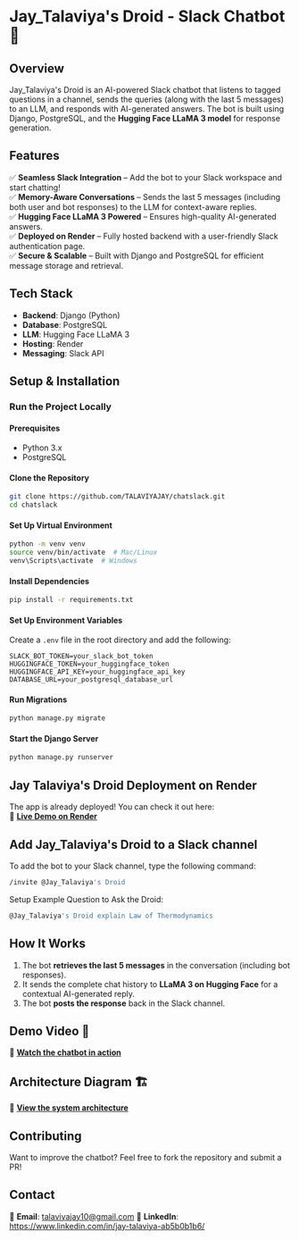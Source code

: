 
# **Jay_Talaviya's Droid - Slack Chatbot** 🤖  

## **Overview**  
Jay_Talaviya's Droid is an AI-powered Slack chatbot that listens to tagged questions in a channel, sends the queries (along with the last 5 messages) to an LLM, and responds with AI-generated answers. The bot is built using Django, PostgreSQL, and the **Hugging Face LLaMA 3 model** for response generation.

## **Features**  
✅ **Seamless Slack Integration** – Add the bot to your Slack workspace and start chatting!  
✅ **Memory-Aware Conversations** – Sends the last 5 messages (including both user and bot responses) to the LLM for context-aware replies.  
✅ **Hugging Face LLaMA 3 Powered** – Ensures high-quality AI-generated answers.  
✅ **Deployed on Render** – Fully hosted backend with a user-friendly Slack authentication page.  
✅ **Secure & Scalable** – Built with Django and PostgreSQL for efficient message storage and retrieval.  

## **Tech Stack**  
- **Backend**: Django (Python)  
- **Database**: PostgreSQL  
- **LLM**: Hugging Face LLaMA 3  
- **Hosting**: Render  
- **Messaging**: Slack API  

## **Setup & Installation**  

### **Run the Project Locally**  
#### **Prerequisites**  
- Python 3.x  
- PostgreSQL  

#### **Clone the Repository**  
```sh
git clone https://github.com/TALAVIYAJAY/chatslack.git
cd chatslack
```

#### **Set Up Virtual Environment**  
```sh
python -m venv venv
source venv/bin/activate  # Mac/Linux
venv\Scripts\activate  # Windows
```

#### **Install Dependencies**  
```sh
pip install -r requirements.txt
```

#### **Set Up Environment Variables**  
Create a `.env` file in the root directory and add the following:  
```env
SLACK_BOT_TOKEN=your_slack_bot_token
HUGGINGFACE_TOKEN=your_huggingface_token
HUGGINGFACE_API_KEY=your_huggingface_api_key
DATABASE_URL=your_postgresql_database_url
```

#### **Run Migrations**  
```sh
python manage.py migrate
```

#### **Start the Django Server**  
```sh
python manage.py runserver
```

## **Jay Talaviya's Droid Deployment on Render**  
The app is already deployed! You can check it out here:  
📌 **[Live Demo on Render](https://chat-slack-live.onrender.com/)**  

## **Add Jay_Talaviya's Droid to a Slack channel**  
To add the bot to your Slack channel, type the following command: 
```sh
/invite @Jay_Talaviya's Droid
```
Setup Example Question to Ask the Droid: 
```sh
@Jay_Talaviya's Droid explain Law of Thermodynamics
```

## **How It Works**  
1. The bot **retrieves the last 5 messages** in the conversation (including bot responses).  
2. It sends the complete chat history to **LLaMA 3 on Hugging Face** for a contextual AI-generated reply.  
3. The bot **posts the response** back in the Slack channel.  

## **Demo Video 🎥**  
📌 **[Watch the chatbot in action](INSERT_VIDEO_DEMO_LINK_HERE)**  

## **Architecture Diagram 🏗️**  
📌 **[View the system architecture](INSERT_ARCHITECTURE_DIAGRAM_LINK_HERE)**  

## **Contributing**  
Want to improve the chatbot? Feel free to fork the repository and submit a PR!  

## **Contact**  
📧 **Email**: talaviyajay10@gmail.com 
🔗 **LinkedIn**: https://www.linkedin.com/in/jay-talaviya-ab5b0b1b6/ 



